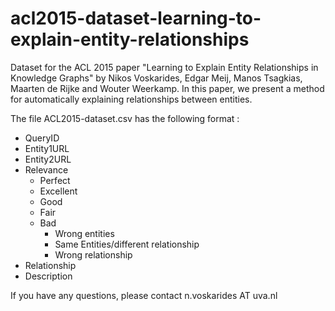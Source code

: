 # acl2015-dataset-learning-to-explain-entity-relationships

Dataset for the ACL 2015 paper "Learning to Explain Entity Relationships in Knowledge Graphs" by Nikos Voskarides, Edgar Meij, Manos Tsagkias, Maarten de Rijke and Wouter Weerkamp. In this paper, we present a method for automatically explaining relationships between entities.

The file ACL2015-dataset.csv has the following format :

- QueryID
- Entity1URL
- Entity2URL
- Relevance
	- Perfect
	- Excellent
	- Good
	- Fair
	- Bad
		- Wrong entities
		- Same Entities/different relationship
		- Wrong relationship
- Relationship
- Description

If you have any questions, please contact n.voskarides AT uva.nl